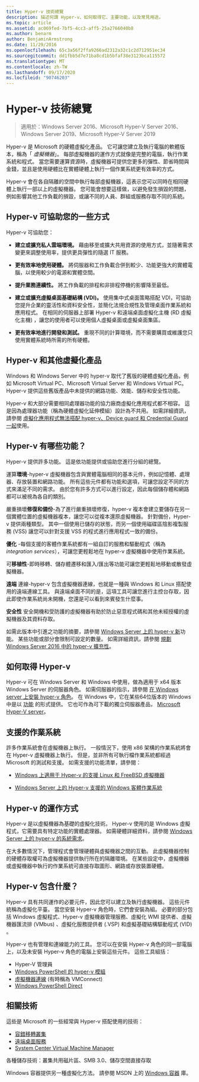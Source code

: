 ```yaml
---
title: Hyper-v 技術總覽
description: 描述何謂 Hyper-v、如何取得它、主要功能，以及常見用途。
ms.topic: article
ms.assetid: ac069fed-7bf5-4cc3-aff5-25a2766040b8
ms.author: benarm
author: BenjaminArmstrong
ms.date: 11/29/2016
ms.openlocfilehash: 65c3a56f2ffa9266ad2312a32c1c2d712951ec34
ms.sourcegitcommit: dd1fbb5d7e71ba8cd1b5bfaf38e3123bca115572
ms.translationtype: MT
ms.contentlocale: zh-TW
ms.lasthandoff: 09/17/2020
ms.locfileid: "90746203"
---
```

# <a name="hyper-v-technology-overview"></a>Hyper-v 技術總覽

>適用於：Windows Server 2016、Microsoft Hyper-V Server 2016、Windows Server 2019、Microsoft Hyper-V Server 2019

Hyper-v 是 Microsoft 的硬體虛擬化產品。 它可讓您建立及執行電腦的軟體版本，稱為「 *虛擬機器*」。 每部虛擬機器的運作方式就像是完整的電腦，執行作業系統和程式。 當您需要運算資源時，虛擬機器可提供您更多的彈性、節省時間與金錢，並且是使用硬體比在實體硬體上執行一個作業系統更有效率的方式。

Hyper-v 會在各自隔離的空間中執行每部虛擬機器，這表示您可以同時在相同硬體上執行一部以上的虛擬機器。 您可能會想要這樣做，以避免發生損毀的問題，例如影響其他工作負載的損毀，或讓不同的人員、群組或服務存取不同的系統。

## <a name="some-ways-hyper-v-can-help-you"></a>Hyper-v 可協助您的一些方式

Hyper-v 可協助您：

- **建立或擴充私人雲端環境。** 藉由移至或擴大共用資源的使用方式，並隨著需求變更來調整使用率，提供更具彈性的隨選 IT 服務。

- **更有效率地使用硬體。** 將伺服器和工作負載合併到較少、功能更強大的實體電腦，以使用較少的電源和實體空間。

- **提升業務連續性。** 將工作負載的排程和非排程停機的影響降至最低。

- **建立或擴充虛擬桌面基礎結構 (VDI)。** 使用集中式桌面策略搭配 VDI，可協助您提升企業的靈活性和資料安全性，並簡化法規合規性及管理桌面作業系統和應用程式。 在相同的伺服器上部署 Hyper-v 和遠端桌面虛擬化主機 (RD 虛擬化主機) ，讓您的使用者可以使用個人虛擬桌面或虛擬桌面集區。

- **更有效率地進行開發和測試。** 重現不同的計算環境，而不需要購買或維護您只使用實體系統時所需的所有硬體。

## <a name="hyper-v-and-other-virtualization-products"></a>Hyper-v 和其他虛擬化產品

Windows 和 Windows Server 中的 hyper-v 取代了舊版的硬體虛擬化產品，例如 Microsoft Virtual PC、Microsoft Virtual Server 和 Windows Virtual PC。 Hyper-v 提供這些舊版產品中未提供的網路功能、效能、儲存和安全性功能。

Hyper-v 和大部分需要相同處理器功能的協力廠商虛擬化應用程式都不相容。 這是因為處理器功能（稱為硬體虛擬化延伸模組）設計為不共用。 如需詳細資訊，請參閱 [虛擬化應用程式無法搭配 hyper-v、Device guard 和 Credential Guard 一起](https://support.microsoft.com/kb/3204980)使用。

## <a name="what-features-does-hyper-v-have"></a>Hyper-v 有哪些功能？

Hyper-v 提供許多功能。 這是依功能提供或協助您進行分組的總覽。

運算**環境**-hyper-v 虛擬機器包含與實體電腦相同的基本元件，例如記憶體、處理器、存放裝置和網路功能。 所有這些元件都有功能和選項，可讓您設定不同的方式來滿足不同的需求。 由於您有許多方式可以進行設定，因此每個儲存體和網路都可以被視為各自的類別。

嚴重損壞**修復和備份**-為了進行嚴重損壞修復，hyper-v 複本會建立要儲存在另一個實體位置的虛擬機器複本，讓您可以從複本還原虛擬機器。 針對備份，Hyper-v 提供兩種類型。 其中一個使用已儲存的狀態，而另一個使用磁碟區陰影複製服務 (VSS) 讓您可以針對支援 VSS 的程式進行應用程式一致的備份。

**優化** -每個支援的客體作業系統都有一組自訂的服務和驅動程式（稱為 *integration services*），可讓您更輕鬆地在 hyper-v 虛擬機器中使用作業系統。

可**移植性**-即時移轉、儲存體遷移和匯入/匯出等功能可讓您更輕鬆地移動或散發虛擬機器。

**遠端** 連線-hyper-v 包含虛擬機器連線，也就是一種與 Windows 和 Linux 搭配使用的遠端連線工具。 與遠端桌面不同的是，這項工具可讓您進行主控台存取，因此即使作業系統尚未開機，您還是可以看到來賓發生什麼事。

**安全性** 安全開機和受防護的虛擬機器有助於防止惡意程式碼和其他未經授權的虛擬機器及其資料存取。

如需此版本中引進之功能的摘要，請參閱 [Windows Server 上的 hyper-v 新](What-s-new-in-Hyper-V-on-Windows.md)功能。 某些功能或部分會限制可設定的數量。 如需詳細資訊，請參閱 [規劃 Windows Server 2016 中的 hyper-v 擴充性](./plan/plan-hyper-v-scalability-in-windows-server.md)。

## <a name="how-to-get-hyper-v"></a>如何取得 Hyper-v

Hyper-v 可在 Windows Server 和 Windows 中使用，做為適用于 x64 版本 Windows Server 的伺服器角色。 如需伺服器的指示，請參閱 [在 Windows server 上安裝 hyper-v 角色](get-started/Install-the-Hyper-V-role-on-Windows-Server.md)。 在 Windows 中，它在某些64位版本的 Windows 中是以 [功能](/virtualization/hyper-v-on-windows/index) 的形式提供。 它也可作為可下載的獨立伺服器產品， [Microsoft Hyper-V server](https://www.microsoft.com/evalcenter/evaluate-hyper-v-server-2019)。

## <a name="supported-operating-systems"></a>支援的作業系統

許多作業系統會在虛擬機器上執行。 一般情況下，使用 x86 架構的作業系統將會在 Hyper-v 虛擬機器上執行。 但是，並非所有可執行檔作業系統都經過 Microsoft 的測試和支援。 如需支援的功能清單，請參閱：

- [Windows 上適用于 Hyper-v 的支援 Linux 和 FreeBSD 虛擬機器](Supported-Linux-and-FreeBSD-virtual-machines-for-Hyper-V-on-Windows.md)

- [Windows Server 上的 Hyper-v 支援的 Windows 客體作業系統](Supported-Windows-guest-operating-systems-for-Hyper-V-on-Windows.md)

## <a name="how-hyper-v-works"></a>Hyper-v 的運作方式

Hyper-v 是以虛擬機器為基礎的虛擬化技術。 Hyper-v 使用的是 Windows 虛擬程式，它需要具有特定功能的實體處理器。 如需硬體詳細資料，請參閱 [Windows Server 上的 hyper-v 的系統需求](System-requirements-for-Hyper-V-on-Windows.md)。

在大多數情況下，管理程式會管理硬體與虛擬機器之間的互動。 此虛擬機器控制的硬體存取權可為虛擬機器提供執行所在的隔離環境。 在某些設定中，虛擬機器或虛擬機器中執行的作業系統可直接存取圖形、網路或存放裝置硬體。

## <a name="what-does-hyper-v-consist-of"></a>Hyper-v 包含什麼？

Hyper-v 具有共同運作的必要元件，因此您可以建立及執行虛擬機器。 這些元件統稱為虛擬化平臺。 當您安裝 Hyper-v 角色時，它們會安裝為組。 必要的部分包括 Windows 虛擬程式、Hyper-v 虛擬機器管理服務、虛擬化 WMI 提供者、虛擬機器匯流排 (VMbus) 、虛擬化服務提供者 (.VSP) 和虛擬基礎結構驅動程式 (VID) 。

Hyper-v 也有管理和連線能力的工具。 您可以在安裝 Hyper-v 角色的同一部電腦上，以及未安裝 Hyper-v 角色的電腦上安裝這些元件。 這些工具組括：

- Hyper-V 管理員
- [Windows PowerShell 的 hyper-v 模組](/powershell/module/hyper-v/index)
- [虛擬機器連線](./learn-more/hyper-v-virtual-machine-connect.md) \(有時稱為 VMConnect\)
- [Windows PowerShell Direct](manage/Manage-Windows-virtual-machines-with-PowerShell-Direct.md)

## <a name="related-technologies"></a>相關技術

這些是 Microsoft 的一些經常與 Hyper-v 搭配使用的技術：

- [容錯移轉叢集](../../failover-clustering/whats-new-in-failover-clustering.md)
- [遠端桌面服務](../../remote/remote-desktop-services/welcome-to-rds.md)
- [System Center Virtual Machine Manager](/system-center/vmm/overview)

各種儲存技術：叢集共用磁片區、SMB 3.0、儲存空間直接存取

Windows 容器提供另一種虛擬化方法。 請參閱 MSDN 上的 [Windows 容器](/virtualization/windowscontainers/index) 庫。